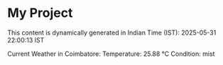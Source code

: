 # My Project

This content is dynamically generated in Indian Time (IST): 2025-05-31 22:00:13 IST


Current Weather in Coimbatore:
Temperature: 25.88 °C
Condition: mist
